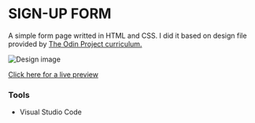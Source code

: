 # SIGN-UP FORM

A simple form page writted in HTML and CSS. I did it based on design file provided by [The Odin Project curriculum.](https://www.theodinproject.com/paths/full-stack-javascript/courses/intermediate-html-and-css/lessons/sign-up-form)

![Design image](https://imgur.com/a/7lsSOuz)

[Click here for a live preview](https://venkasri.github.io/Sign-up-Form/)


### Tools
- Visual Studio Code


